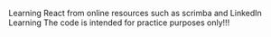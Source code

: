 Learning React from online resources such as scrimba and LinkedIn Learning
The code is intended for practice purposes only!!!
